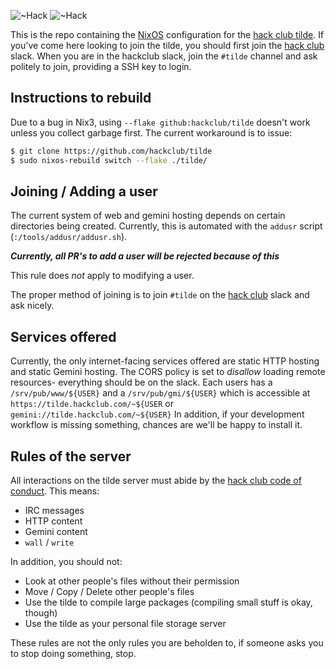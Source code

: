 ![~Hack](https://user-images.githubusercontent.com/19589006/181282256-3f32dca2-0733-46b4-807b-d2ac53175a01.png#gh-dark-mode-only)
![~Hack](https://user-images.githubusercontent.com/19589006/181281659-3bcf85cc-0830-47e9-a0d2-4976e8199083.png#gh-light-mode-only)

This is the repo containing the [NixOS](https://nixos.org) configuration for the [hack club tilde](https://tilde.hackclub.com).
If you've come here looking to join the tilde, you should first join the [hack club](https://hackclub.com) slack.
When you are in the hackclub slack, join the `#tilde` channel and ask politely to join, providing a SSH key to login.

## Instructions to rebuild
Due to a bug in Nix3, using `--flake github:hackclub/tilde` doesn't work unless you collect garbage first.
The current workaround is to issue:
```bash
$ git clone https://github.com/hackclub/tilde
$ sudo nixos-rebuild switch --flake ./tilde/
```

## Joining / Adding a user
The current system of web and gemini hosting depends on certain directories being created. Currently, this is automated with the `addusr` script (`:/tools/addusr/addusr.sh`).

***Currently, all PR's to add a user will be rejected because of this***

This rule does _not_ apply to modifying a user.

The proper method of joining is to join `#tilde` on the [hack club](https://hackclub.com) slack and ask nicely.

## Services offered
Currently, the only internet-facing services offered are static HTTP hosting and static Gemini hosting. The CORS policy is set to _disallow_ loading remote resources- everything should be on the slack.
Each users has a `/srv/pub/www/${USER}` and a `/srv/pub/gmi/${USER}` which is accessible at `https://tilde.hackclub.com/~${USER` or `gemini://tilde.hackclub.com/~${USER}`
In addition, if your development workflow is missing something, chances are we'll be happy to install it.

## Rules of the server
All interactions on the tilde server must abide by the [hack club code of conduct](https://github.com/hackclub/hackclub/blob/main/CODE_OF_CONDUCT.md).
This means:
- IRC messages
- HTTP content
- Gemini content
- `wall` / `write`

In addition, you should not:

- Look at other people's files without their permission
- Move / Copy / Delete other people's files
- Use the tilde to compile large packages (compiling small stuff is okay, though)
- Use the tilde as your personal file storage server

These rules are not the only rules you are beholden to, if someone asks you to stop doing something, stop.

